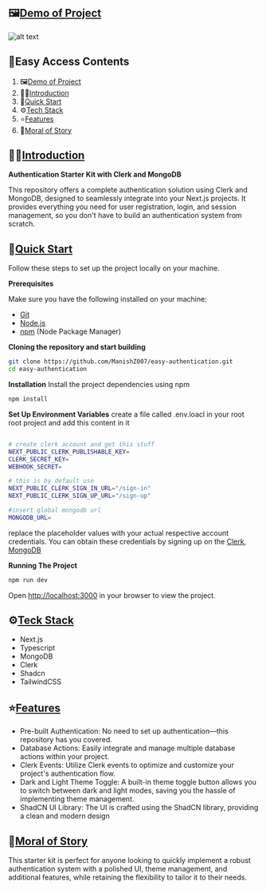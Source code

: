 ## 🖼️<a href="demo-project-img">Demo of Project</a>

![alt text](https://github.com/ManishZ007/easy-authentication/blob/main/demo.png)

## 🧾Easy Access Contents

1. 🖼️[Demo of Project](#demo-project-img)
2. 🙋‍♂️[Introduction](#introduction)
3. 🤩[Quick Start](#quick-start)
4. ⚙️[Tech Stack](#teck-stack)
5. ⭐[Features](#features)
6. 🎊[Moral of Story](#moral-of-story)


## 🙋‍♂<a href="introduction">Introduction</a>

**Authentication Starter Kit with Clerk and MongoDB**

This repository offers a complete authentication solution using Clerk and MongoDB, designed to seamlessly integrate into your Next.js projects. It provides everything you need for user registration, login, and session management, so you don't have to build an authentication system from scratch.




## 🤩<a href="quick-start">Quick Start</a>

Follow these steps to set up the project locally on your machine.

**Prerequisites**

Make sure you have the following installed on your machine:

- [Git](https://git-scm.com/)
- [Node.js](https://nodejs.org/en)
- [npm](https://www.npmjs.com/) (Node Package Manager)

**Cloning the repository and start building**

```bash
git clone https://github.com/ManishZ007/easy-authentication.git
cd easy-authentication
```

**Installation**
Install the project dependencies using npm

```bash
npm install
```

**Set Up Environment Variables**
create a file called .env.loacl in your root root project and add this content in it

```bash

# create clerk account and get this stuff
NEXT_PUBLIC_CLERK_PUBLISHABLE_KEY=
CLERK_SECRET_KEY=
WEBHOOK_SECRET=

# this is by default use
NEXT_PUBLIC_CLERK_SIGN_IN_URL="/sign-in"
NEXT_PUBLIC_CLERK_SIGN_UP_URL="/sign-up"

#insert global mongodb url
MONGODB_URL=

```
replace the placeholder values with your actual respective account credentials. You can obtain these credentials by signing up on the [Clerk](https://clerk.com/), [MongoDB](https://www.mongodb.com/)

**Running The Project**

```bash
npm run dev
```
Open [http://localhost:3000](http://localhost:3000) in your browser to view the project.


## ⚙️<a href="teck-stack">Teck Stack</a>

- Next.js
- Typescript
- MongoDB
- Clerk
- Shadcn
- TailwindCSS


## ⭐<a href="features">Features</a>

- Pre-built Authentication: No need to set up authentication—this repository has you covered.
- Database Actions: Easily integrate and manage multiple database actions within your project.
- Clerk Events: Utilize Clerk events to optimize and customize your project's authentication flow.
- Dark and Light Theme Toggle: A built-in theme toggle button allows you to switch between dark and light modes, saving you the hassle of implementing theme management.
- ShadCN UI Library: The UI is crafted using the ShadCN library, providing a clean and modern design

## 🎊<a href="moral-of-story">Moral of Story</a>

This starter kit is perfect for anyone looking to quickly implement a robust authentication system with a polished UI, theme management, and additional features, while retaining the flexibility to tailor it to their needs.








